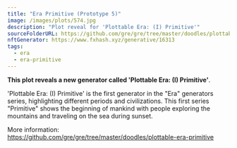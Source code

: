 ```yaml
---
title: "Era Primitive (Prototype 5)"
image: /images/plots/574.jpg
description: "Plot reveal for 'Plottable Era: (I) Primitive'"
sourceFolderURL: https://github.com/gre/gre/tree/master/doodles/plottable-era-primitive
nftGenerator: https://www.fxhash.xyz/generative/16313
tags:
  - era
  - era-primitive
---
```


**This plot reveals a new generator called 'Plottable Era: (I) Primitive'**.

'Plottable Era: (I) Primitive' is the first generator in the "Era" generators series, highlighting different periods and civilizations. This first series "Primitive" shows the beginning of mankind with people exploring the mountains and traveling on the sea during sunset.

More information: https://github.com/gre/gre/tree/master/doodles/plottable-era-primitive

